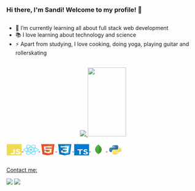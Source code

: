 ### Hi there, I'm Sandi! Welcome to my profile! 👋 
##

- 🌱 I’m currently learning all about full stack web development
- 📚 I love learning about technology and science
- ⚡ Apart from studying, I love cooking, doing yoga, playing guitar and rollerskating
##
<div align="center">
  <a href="https://github.com/sanditomaz">
  <img height="180em" src="https://github-readme-stats.vercel.app/api?username=sanditomaz&show_icons=true&theme=dracula&include_all_commits=true&count_private=true"/>
  <img height="180em" width="100em" src="https://github-readme-stats.vercel.app/api/top-langs/?username=sanditomaz&layout=compact&langs_count=7&theme=dracula"/>
</div>
<div style="display: inline_block"><br>
  <img align="center" alt="Rafa-Js" height="30" width="40" src="https://raw.githubusercontent.com/devicons/devicon/master/icons/javascript/javascript-plain.svg">
  <img align="center" alt="Rafa-React" height="30" width="40" src="https://raw.githubusercontent.com/devicons/devicon/master/icons/react/react-original.svg">
  <img align="center" alt="Rafa-HTML" height="30" width="40" src="https://raw.githubusercontent.com/devicons/devicon/master/icons/html5/html5-original.svg">
  <img align="center" alt="Rafa-CSS" height="30" width="40" src="https://raw.githubusercontent.com/devicons/devicon/master/icons/css3/css3-original.svg">
    <img align="center" alt="Rafa-Ts" height="30" width="40" src="https://raw.githubusercontent.com/devicons/devicon/master/icons/typescript/typescript-plain.svg">
   <img align="center" alt="Rafa-React" height="30" width="40" src="https://raw.githubusercontent.com/devicons/devicon/master/icons/mongodb/mongodb-original.svg">
  <img align="center" alt="Rafa-Python" height="30" width="40" src="https://raw.githubusercontent.com/devicons/devicon/master/icons/python/python-original.svg">
</div>
  
 ## 
  <p>Contact me:</p>
  <div> 
     <a href = "mailto:sandi.compra@gmail.com"><img src="https://img.shields.io/badge/Gmail-D14836?style=for-the-badge&logo=gmail&logoColor=white" target="_blank"></a>
  <a href="https://www.linkedin.com/in/sanditomaz" target="_blank"><img src="https://img.shields.io/badge/-LinkedIn-%230077B5?style=for-the-badge&logo=linkedin&logoColor=white" target="_blank"></a> 
  </div>

